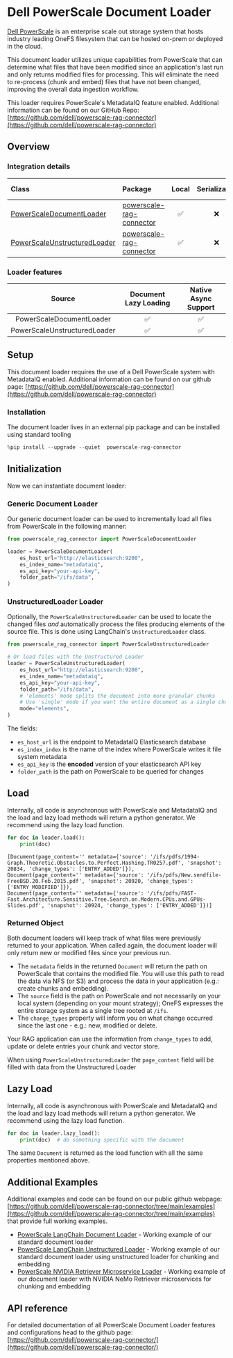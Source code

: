 # Dell PowerScale Document Loader

[Dell PowerScale](https://www.dell.com/en-us/shop/powerscale-family/sf/powerscale) is an enterprise scale out storage system that hosts industry leading OneFS filesystem that can be hosted on-prem or deployed in the cloud.

This document loader utilizes unique capabilities from PowerScale that can determine what files that have been modified since an application's last run and only returns modified files for processing. This will eliminate the need to re-process (chunk and embed) files that have not been changed, improving the overall data ingestion workflow.

This loader requires PowerScale's MetadataIQ feature enabled. Additional information can be found on our GitHub Repo: [https://github.com/dell/powerscale-rag-connector](https://github.com/dell/powerscale-rag-connector)

## Overview
### Integration details

| Class | Package | Local | Serializable | [JS support](https://js.langchain.com/docs/integrations/document_loaders/web_loaders/__module_name___loader)|
| :--- | :--- | :---: | :---: |  :---: |
| [PowerScaleDocumentLoader](https://github.com/dell/powerscale-rag-connector/blob/main/src/powerscale_rag_connector/PowerScaleDocumentLoader.py) | [powerscale-rag-connector](https://github.com/dell/powerscale-rag-connector) | ✅ | ❌ | ❌ | 
| [PowerScaleUnstructuredLoader](https://github.com/dell/powerscale-rag-connector/blob/main/src/powerscale_rag_connector/PowerScaleUnstructuredLoader.py) | [powerscale-rag-connector](https://github.com/dell/powerscale-rag-connector) | ✅ | ❌ | ❌ | 
### Loader features
| Source | Document Lazy Loading | Native Async Support
| :---: | :---: | :---: | 
| PowerScaleDocumentLoader | ✅ | ✅ | 
| PowerScaleUnstructuredLoader | ✅ | ✅ | 

## Setup

This document loader requires the use of a Dell PowerScale system with MetadataIQ enabled. Additional information can be found on our github page: [https://github.com/dell/powerscale-rag-connector](https://github.com/dell/powerscale-rag-connector)



### Installation

The document loader lives in an external pip package and can be installed using standard tooling


```python
%pip install --upgrade --quiet  powerscale-rag-connector
```

## Initialization

Now we can instantiate document loader:

### Generic Document Loader

Our generic document loader can be used to incrementally load all files from PowerScale in the following manner:


```python
from powerscale_rag_connector import PowerScaleDocumentLoader

loader = PowerScaleDocumentLoader(
    es_host_url="http://elasticsearch:9200",
    es_index_name="metadataiq",
    es_api_key="your-api-key",
    folder_path="/ifs/data",
)
```

### UnstructuredLoader Loader

Optionally, the `PowerScaleUnstructuredLoader` can be used to locate the changed files _and_ automatically process the files producing elements of the source file. This is done using LangChain's `UnstructuredLoader` class.


```python
from powerscale_rag_connector import PowerScaleUnstructuredLoader

# Or load files with the Unstructured Loader
loader = PowerScaleUnstructuredLoader(
    es_host_url="http://elasticsearch:9200",
    es_index_name="metadataiq",
    es_api_key="your-api-key",
    folder_path="/ifs/data",
    # 'elements' mode splits the document into more granular chunks
    # Use 'single' mode if you want the entire document as a single chunk
    mode="elements",
)
```

The fields:
 - `es_host_url` is the endpoint to MetadataIQ Elasticsearch database
 - `es_index_index` is the name of the index where PowerScale writes it file system metadata
 - `es_api_key` is the **encoded** version of your elasticsearch API key
 - `folder_path` is the path on PowerScale to be queried for changes

## Load

Internally, all code is asynchronous with PowerScale and MetadataIQ and the load and lazy load methods will return a python generator. We recommend using the lazy load function.


```python
for doc in loader.load():
    print(doc)
```

```output
[Document(page_content='' metadata={'source': '/ifs/pdfs/1994-Graph.Theoretic.Obstacles.to.Perfect.Hashing.TR0257.pdf', 'snapshot': 20834, 'change_types': ['ENTRY_ADDED']}),
Document(page_content='' metadata={'source': '/ifs/pdfs/New.sendfile-FreeBSD.20.Feb.2015.pdf', 'snapshot': 20920, 'change_types': ['ENTRY_MODIFIED']}),
Document(page_content='' metadata={'source': '/ifs/pdfs/FAST-Fast.Architecture.Sensitive.Tree.Search.on.Modern.CPUs.and.GPUs-Slides.pdf', 'snapshot': 20924, 'change_types': ['ENTRY_ADDED']})]
```

### Returned Object

Both document loaders will keep track of what files were previously returned to your application. When called again, the document loader will only return new or modified files since your previous run.

 - The `metadata` fields in the returned `Document` will return the path on PowerScale that contains the modified file. You will use this path to read the data via NFS (or S3) and process the data in your application (e.g.: create chunks and embedding). 
 - The `source` field is the path on PowerScale and not necessarily on your local system (depending on your mount strategy); OneFS expresses the entire storage system as a single tree rooted at `/ifs`.
 - The `change_types` property will inform you on what change occurred since the last one - e.g.: new, modified or delete.

Your RAG application can use the information from `change_types` to add, update or delete entries your chunk and vector store.

When using `PowerScaleUnstructuredLoader` the `page_content` field will be filled with data from the Unstructured Loader

## Lazy Load

Internally, all code is asynchronous with PowerScale and MetadataIQ and the load and lazy load methods will return a python generator. We recommend using the lazy load function.


```python
for doc in loader.lazy_load():
    print(doc)  # do something specific with the document
```

The same `Document` is returned as the load function with all the same properties mentioned above.

## Additional Examples

Additional examples and code can be found on our public github webpage: [https://github.com/dell/powerscale-rag-connector/tree/main/examples](https://github.com/dell/powerscale-rag-connector/tree/main/examples) that provide full working examples. 

 - [PowerScale LangChain Document Loader](https://github.com/dell/powerscale-rag-connector/blob/main/examples/powerscale_langchain_doc_loader.py) - Working example of our standard document loader
 - [PowerScale LangChain Unstructured Loader](https://github.com/dell/powerscale-rag-connector/blob/main/examples/powerscale_langchain_unstructured_loader.py) - Working example of our standard document loader using unstructured loader for chunking and embedding
 - [PowerScale NVIDIA Retriever Microservice Loader](https://github.com/dell/powerscale-rag-connector/blob/main/examples/powerscale_nvingest_example.py) - Working example of our document loader with NVIDIA NeMo Retriever microservices for chunking and embedding

## API reference

For detailed documentation of all PowerScale Document Loader features and configurations head to the github page: [https://github.com/dell/powerscale-rag-connector/](https://github.com/dell/powerscale-rag-connector/)
